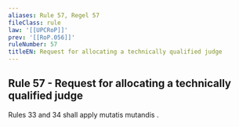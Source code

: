 ```yaml
---
aliases: Rule 57, Regel 57
fileClass: rule
law: '[[UPCRoP]]'
prev: '[[RoP.056]]'
ruleNumber: 57
titleEN: Request for allocating a technically qualified judge
---
```


## Rule 57 - Request for allocating a technically qualified judge

Rules 33 and 34 shall apply mutatis mutandis .